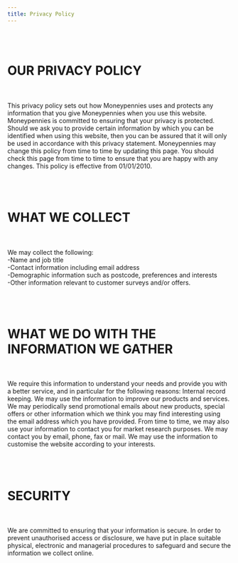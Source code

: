 ```yaml
---
title: Privacy Policy
---
```

<br><br>
# **OUR PRIVACY POLICY** <br><br>
    
This privacy policy sets out how Moneypennies uses and protects any information that you give Moneypennies when you use this website. Moneypennies is committed to ensuring that your privacy is protected. Should we ask you to provide certain information by which you can be identified when using this website, then you can be assured that it will only be used in accordance with this privacy statement. Moneypennies may change this policy from time to time by updating this page. You should check this page from time to time to ensure that you are happy with any changes. This policy is effective from 01/01/2010. <br><br><br><br>
    
# **WHAT WE COLLECT** <br><br>
    
We may collect the following:<br> 
-Name and job title <br>
-Contact information including email address <br>
-Demographic information such as postcode, preferences and interests <br>
-Other information relevant to customer surveys and/or offers. <br><br><br><br>
    
# **WHAT WE DO WITH THE INFORMATION WE GATHER**<br><br> 
    
We require this information to understand your needs and provide you with a better service, and in particular for the following reasons: Internal record keeping. We may use the information to improve our products and services. We may periodically send promotional emails about new products, special offers or other information which we think you may find interesting using the email address which you have provided. From time to time, we may also use your information to contact you for market research purposes. We may contact you by email, phone, fax or mail. We may use the information to customise the website according to your interests.<br><br><br><br>
    
# **SECURITY** <br><br>
    
We are committed to ensuring that your information is secure. In order to prevent unauthorised access or disclosure, we have put in place suitable physical, electronic and managerial procedures to safeguard and secure the information we collect online.